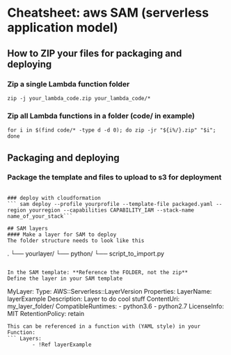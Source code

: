# Cheatsheet: aws SAM (serverless application model)
## How to ZIP your files for packaging and deploying

### Zip a single Lambda function folder 
``` zip -j your_lambda_code.zip your_lambda_code/* ```

### Zip all Lambda functions in a folder  (code/ in example)
``` for i in $(find code/* -type d -d 0); do zip -jr "${i%/}.zip" "$i"; done ```

## Packaging and deploying
### Package the template and files to upload to s3 for deployment
```sam package --profile *yourprofile* --region *yourregion* --template-file template.yaml --s3-bucket *yourbucket* --output-template packaged.yaml

### deploy with cloudformation
``` sam deploy --profile yourprofile --template-file packaged.yaml --region yourregion --capabilities CAPABILITY_IAM --stack-name name_of_your_stack```

## SAM layers
#### Make a layer for SAM to deploy
The folder structure needs to look like this
```
.
└── yourlayer/
    └── python/
        └── script_to_import.py
```

In the SAM template: **Reference the FOLDER, not the zip**
Define the layer in your SAM template

```
 MyLayer:
    Type: AWS::Serverless::LayerVersion
    Properties:
        LayerName: layerExample
        Description: Layer to do cool stuff
        ContentUri: my_layer_folder/
        CompatibleRuntimes:
            - python3.6
            - python2.7
        LicenseInfo: MIT
        RetentionPolicy: retain
```
This can be referenced in a function with (YAML style) in your Function:
``` Layers:
        - !Ref layerExample
```
